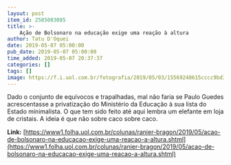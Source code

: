 ```yaml
---
layout: post
item_id: 2585083085
title: >-
    Ação de Bolsonaro na educação exige uma reação à altura
author: Tatu D'Oquei
date: 2019-05-07 05:00:00
pub_date: 2019-05-07 05:00:00
time_added: 2019-05-07 20:37:37
categories: []
tags: []
image: https://f.i.uol.com.br/fotografia/2019/05/03/15569248615cccc9bd34e71_1556924861_3x2_rt.jpg
---
```


Dado o conjunto de equívocos e trapalhadas, mal não faria se Paulo Guedes acrescentasse a privatização do Ministério da Educação à sua lista do Estado minimalista. O que tem sido feito até aqui lembra um elefante em loja de cristais. A ideia é que não sobre caco sobre caco.

**Link:** [https://www1.folha.uol.com.br/colunas/ranier-bragon/2019/05/acao-de-bolsonaro-na-educacao-exige-uma-reacao-a-altura.shtml](https://www1.folha.uol.com.br/colunas/ranier-bragon/2019/05/acao-de-bolsonaro-na-educacao-exige-uma-reacao-a-altura.shtml)

